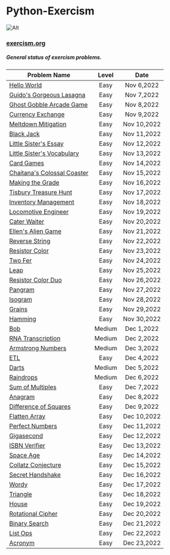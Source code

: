 # Python-Exercism
 ![Alt](https://upload.wikimedia.org/wikipedia/commons/c/c1/Exercism-logo.svg)
### [exercism.org](https://exercism.org/)



##### General status of exercism problems.

| Problem Name                        | Level    |  Date            |
| ----------------------------------- | :------: |  :-----------:   |
[Hello World](./hello-world/)                         | Easy      |Nov 6,2022    |
[Guido's Gorgeous Lasagna](./guidos-gorgeous-lasagna/)                         | Easy      |Nov 7,2022    |
[Ghost Gobble Arcade Game](./ghost-gobble-arcade-game/)                         | Easy      |Nov 8,2022    |
[Currency Exchange](./currency-exchange/)                         | Easy      |Nov 9,2022    |
[Meltdown Mitigation](./meltdown-mitigation/)                         | Easy      |Nov 10,2022    |
[Black Jack](./black-jack/)                         | Easy      |Nov 11,2022    |
[Little Sister's Essay](./little-sisters-essay/)                         | Easy      |Nov 12,2022    |
[Little Sister's Vocabulary](./little-sisters-vocab/)                         | Easy      |Nov 13,2022    |
[Card Games](./card-games/)                         | Easy      |Nov 14,2022    |
[Chaitana's Colossal Coaster](./chaitanas-colossal-coaster/)                         | Easy      |Nov 15,2022    |
[Making the Grade](./making-the-grade/)                         | Easy      |Nov 16,2022    |
[Tisbury Treasure Hunt](./tisbury-treasure-hunt/)                         | Easy      |Nov 17,2022    |
[Inventory Management](./inventory-management/)                         | Easy      |Nov 18,2022    |
[Locomotive Engineer](./locomotive-engineer/)                         | Easy      |Nov 19,2022    |
[Cater Waiter](./cater-waiter/)                         | Easy      |Nov 20,2022    |
[Ellen's Alien Game](./ellens-alien-game/)                         | Easy      |Nov 21,2022    |
[Reverse String](./reverse-string/)                         | Easy      |Nov 22,2022    |
[Resistor Color](./resistor-color/)                         | Easy      |Nov 23,2022    |
[Two Fer](./two-fer/)                         | Easy      |Nov 24,2022    |
[Leap](./leap/)                         | Easy      |Nov 25,2022    |
[Resistor Color Duo](./resistor-color-duo/)                         | Easy      |Nov 26,2022    |
[Pangram](./pangram/)                         | Easy      |Nov 27,2022    |
[Isogram](./isogram/)                         | Easy      |Nov 28,2022    |
[Grains](./grains/)                         | Easy      |Nov 29,2022    |
[Hamming](./hamming/)                         | Easy      |Nov 30,2022    |
[Bob](./bob/)                         | Medium      |Dec 1,2022    |
[RNA Transcription](./rna-transcription/)                         | Medium      |Dec 2,2022    |
[Armstrong Numbers](./armstrong-numbers/)                         | Medium      |Dec 3,2022    |
[ETL](./etl/)                         | Easy      |Dec 4,2022    |
[Darts](./darts/)                         | Medium      |Dec 5,2022    |
[Raindrops](./raindrops/)                         | Medium      |Dec 6,2022    |
[Sum of Multiples](./sum-of-multiples/)                         | Easy      |Dec 7,2022    |
[Anagram](./anagram/)                         | Easy      |Dec 8,2022    |
[Difference of Squares](./difference-of-squares/)                         | Easy      |Dec 9,2022    |
[Flatten Array](./flatten-array/)                         | Easy      |Dec 10,2022    |
[Perfect Numbers](./perfect-numbers/)                         | Easy      |Dec 11,2022    |
[Gigasecond](./gigasecond/)                         | Easy      |Dec 12,2022    |
[ISBN Verifier](./isbn-verifier/)                         | Easy      |Dec 13,2022    |
[Space Age](./space-age/)                         | Easy      |Dec 14,2022    |
[Collatz Conjecture](./collatz-conjecture/)                         | Easy      |Dec 15,2022    |
[Secret Handshake](./secret-handshake/)                         | Easy      |Dec 16,2022    |
[Wordy](./wordy/)                         | Easy      |Dec 17,2022    |
[Triangle](./triangle/)                         | Easy      |Dec 18,2022    |
[House](./house/)                         | Easy      |Dec 19,2022    |
[Rotational Cipher](./rotational-cipher/)                         | Easy      |Dec 20,2022    |
[Binary Search](./binary-search/)                         | Easy      |Dec 21,2022    |
[List Ops](./list-ops/)                         | Easy      |Dec 22,2022    |
[Acronym](./acronym/)                         | Easy      |Dec 23,2022    |

